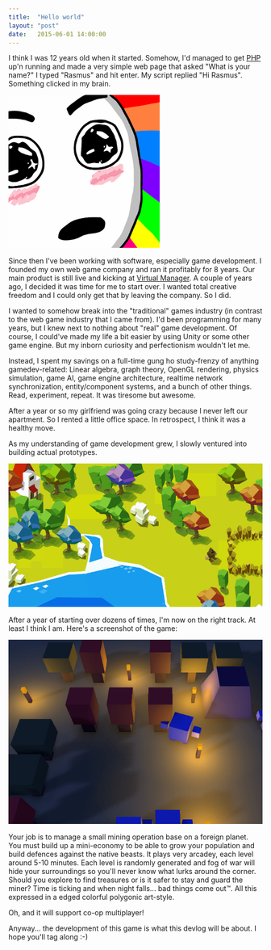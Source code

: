 ```yaml
---
title:  "Hello world"
layout: "post"
date:   2015-06-01 14:00:00
---
```

I think I was 12 years old when it started. Somehow, I'd managed to get <a href="http://php.net">PHP</a> up'n running and made a very simple web page that asked "What is your name?" I typed "Rasmus" and hit enter. My script replied "Hi Rasmus". Something clicked in my brain.

<img src="/assets/images/rainbow.jpg" style="width: 300px">

Since then I've been working with software, especially game development. I founded my own web game company and ran it profitably for 8 years. Our main product is still live and kicking at [Virtual Manager](http://www.virtualmanager.com/). A couple of years ago, I decided it was time for me to start over. I wanted total creative freedom and I could only get that by leaving the company. So I did.

I wanted to somehow break into the "traditional" games industry (in contrast to the web game industry that I came from). I'd been programming for many years, but I knew next to nothing about "real" game development. Of course, I could've made my life a bit easier by using Unity or some other game engine. But my inborn curiosity and perfectionism wouldn't let me.

Instead, I spent my savings on a full-time gung ho study-frenzy of anything gamedev-related: Linear algebra, graph theory, OpenGL rendering, physics simulation, game AI, game engine architecture, realtime network synchronization, entity/component systems, and a bunch of other things. Read, experiment, repeat. It was tiresome but awesome.

After a year or so my girlfriend was going crazy because I never left our apartment. So I rented a little office space. In retrospect, I think it was a healthy move.

As my understanding of game development grew, I slowly ventured into building actual prototypes.

<img src="/assets/images/early-dino-hatch-concept-art.jpg">

After a year of starting over dozens of times, I'm now on the right track. At least I think I am. Here's a screenshot of the game:

<a href="https://www.youtube.com/watch?v=nEnwg0i7V7Y">
  <img src="/assets/images/flowstone-ss.jpg">
</a>

Your job is to manage a small mining operation base on a foreign planet. You must build up a mini-economy to be able to grow your population and build defences against the native beasts. It plays very arcadey, each level around 5-10 minutes. Each level is randomly generated and fog of war will hide your surroundings so you'll never know what lurks around the corner. Should you explore to find treasures or is it safer to stay and guard the miner? Time is ticking and when night falls... bad things come out™. All this expressed in a edged colorful polygonic art-style.

Oh, and it will support co-op multiplayer!

Anyway... the development of this game is what this devlog will be about. I hope you'll tag along :-)